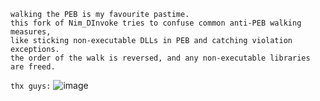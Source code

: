 ```
walking the PEB is my favourite pastime. 
this fork of Nim_DInvoke tries to confuse common anti-PEB walking measures, 
like sticking non-executable DLLs in PEB and catching violation exceptions. 
the order of the walk is reversed, and any non-executable libraries are freed.
```
`thx guys:` ![image](https://github.com/zimnyaa/antiantipeb/assets/502153/6b69b9b5-6baf-40ae-bcb9-197c01057e55)
